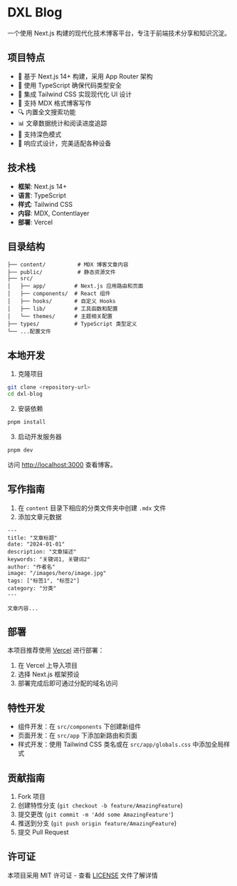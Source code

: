 # DXL Blog

一个使用 Next.js 构建的现代化技术博客平台，专注于前端技术分享和知识沉淀。

## 项目特点

- 🚀 基于 Next.js 14+ 构建，采用 App Router 架构
- 💎 使用 TypeScript 确保代码类型安全
- 🎨 集成 Tailwind CSS 实现现代化 UI 设计
- 📝 支持 MDX 格式博客写作
- 🔍 内置全文搜索功能
- 📊 文章数据统计和阅读进度追踪
- 🌙 支持深色模式
- 📱 响应式设计，完美适配各种设备

## 技术栈

- **框架**: Next.js 14+
- **语言**: TypeScript
- **样式**: Tailwind CSS
- **内容**: MDX, Contentlayer
- **部署**: Vercel

## 目录结构

```
├── content/          # MDX 博客文章内容
├── public/           # 静态资源文件
├── src/
│   ├── app/         # Next.js 应用路由和页面
│   ├── components/  # React 组件
│   ├── hooks/       # 自定义 Hooks
│   ├── lib/         # 工具函数和配置
│   └── themes/      # 主题相关配置
├── types/           # TypeScript 类型定义
└── ...配置文件
```

## 本地开发

1. 克隆项目

```bash
git clone <repository-url>
cd dxl-blog
```

2. 安装依赖

```bash
pnpm install
```

3. 启动开发服务器

```bash
pnpm dev
```

访问 [http://localhost:3000](http://localhost:3000) 查看博客。

## 写作指南

1. 在 `content` 目录下相应的分类文件夹中创建 `.mdx` 文件
2. 添加文章元数据

```mdx
---
title: "文章标题"
date: "2024-01-01"
description: "文章描述"
keywords: "关键词1, 关键词2"
author: "作者名"
image: "/images/hero/image.jpg"
tags: ["标签1", "标签2"]
category: "分类"
---

文章内容...
```

## 部署

本项目推荐使用 [Vercel](https://vercel.com) 进行部署：

1. 在 Vercel 上导入项目
2. 选择 Next.js 框架预设
3. 部署完成后即可通过分配的域名访问

## 特性开发

- 组件开发：在 `src/components` 下创建新组件
- 页面开发：在 `src/app` 下添加新路由和页面
- 样式开发：使用 Tailwind CSS 类名或在 `src/app/globals.css` 中添加全局样式

## 贡献指南

1. Fork 项目
2. 创建特性分支 (`git checkout -b feature/AmazingFeature`)
3. 提交更改 (`git commit -m 'Add some AmazingFeature'`)
4. 推送到分支 (`git push origin feature/AmazingFeature`)
5. 提交 Pull Request

## 许可证

本项目采用 MIT 许可证 - 查看 [LICENSE](LICENSE) 文件了解详情
